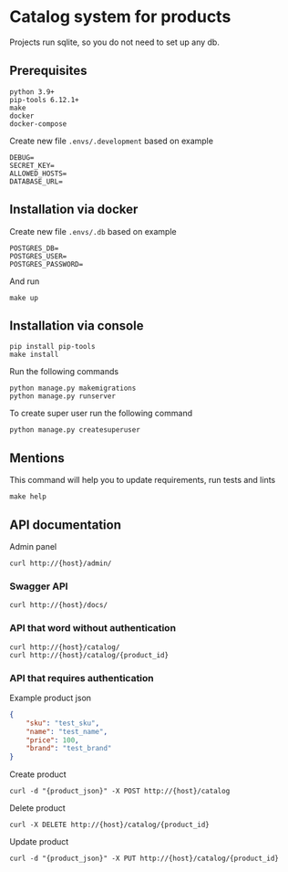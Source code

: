 # Catalog system for products

Projects run sqlite, so you do not need to set up any db.


## Prerequisites
```commandline
python 3.9+
pip-tools 6.12.1+
make
docker
docker-compose
```

Create new file `.envs/.development` based on example
```commandline
DEBUG=
SECRET_KEY=
ALLOWED_HOSTS=
DATABASE_URL=
```

## Installation via docker
Create new file `.envs/.db` based on example
```commandline
POSTGRES_DB=
POSTGRES_USER=
POSTGRES_PASSWORD=
```

And run
```commandline
make up
```

## Installation via console
```commandline
pip install pip-tools
make install
```

Run the following commands
```commandline
python manage.py makemigrations
python manage.py runserver
```

To create super user run the following command
```commandline
python manage.py createsuperuser
```

## Mentions
This command will help you to update requirements, run tests and lints
```commandline
make help
```

## API documentation
Admin panel
```commandline
curl http://{host}/admin/
```

### Swagger API
```commandline
curl http://{host}/docs/
```

### API that word without authentication
```commandline
curl http://{host}/catalog/
curl http://{host}/catalog/{product_id}
```

### API that requires authentication

Example product json
```json
{
    "sku": "test_sku",
    "name": "test_name",
    "price": 100,
    "brand": "test_brand"
}
```

Create product
```commandline
curl -d "{product_json}" -X POST http://{host}/catalog
```

Delete product
```commandline
curl -X DELETE http://{host}/catalog/{product_id}
```

Update product
```commandline
curl -d "{product_json}" -X PUT http://{host}/catalog/{product_id}
```